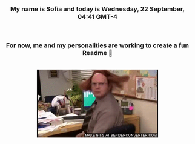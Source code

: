 


<div align="center">
<h3 >My name is Sofia and today is Wednesday, 22 September, 04:41 GMT-4</h3><br>
<h3 >For now, me and my personalities are working to create a fun Readme 👋
</h3><br>
<img src='img/dwight.gif' alt='working...'/>
</div>
